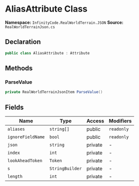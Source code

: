 # AliasAttribute Class

**Namespace:** `InfinityCode.RealWorldTerrain.JSON`
**Source:** `RealWorldTerrainJson.cs`

## Declaration

```csharp
public class AliasAttribute : Attribute
```

## Methods

### ParseValue

```csharp
private RealWorldTerrainJsonItem ParseValue()
```

## Fields

| Name | Type | Access | Modifiers |
|------|------|--------|-----------|
| `aliases` | `string[]` | public | `readonly` |
| `ignoreFieldName` | `bool` | public | `readonly` |
| `json` | `string` | private | - |
| `index` | `int` | private | - |
| `lookAheadToken` | `Token` | private | - |
| `s` | `StringBuilder` | private | - |
| `length` | `int` | private | - |

